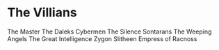The Villians
==================
The Master
The Daleks
Cybermen
The Silence
Sontarans
The Weeping Angels
The Great Intelligence
Zygon
Slitheen
Empress of Racnoss
